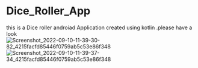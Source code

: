 # Dice_Roller_App
this is  a Dice roller androiad Application created using kotlin .please have a look
![Screenshot_2022-09-10-11-39-30-82_4215facfd85446f0759ab5c53e86f348](https://user-images.githubusercontent.com/91014874/189471827-e30aef60-d9eb-4958-b4b0-77260e9b33ae.jpg)
![Screenshot_2022-09-10-11-39-37-34_4215facfd85446f0759ab5c53e86f348](https://user-images.githubusercontent.com/91014874/189471826-de323e5e-a335-4190-ad01-fa6586092e32.jpg)

